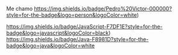 Me chamo https://img.shields.io/badge/Pedro%20Victor-000000?style=for-the-badge&logo=person&logoColor=white)

https://img.shields.io/badge/JavaScript-F7DF1E?style=for-the-badge&logo=javascript&logoColor=black)
https://img.shields.io/badge/Java-F8981D?style=for-the-badge&logo=java&logoColor=white

